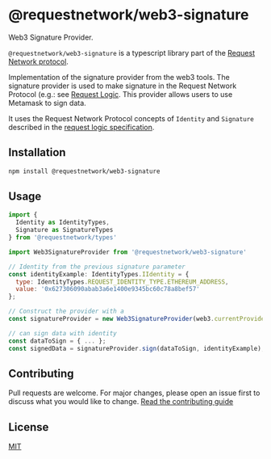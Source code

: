 # @requestnetwork/web3-signature

Web3 Signature Provider.

`@requestnetwork/web3-signature` is a typescript library part of the [Request Network protocol](https://github.com/RequestNetwork/requestNetwork).

Implementation of the signature provider from the web3 tools.
The signature provider is used to make signature in the Request Network Protocol (e.g.: see [Request Logic](https://github.com/RequestNetwork/requestNetwork/packages/request-logic).
This provider allows users to use Metamask to sign data.

It uses the Request Network Protocol concepts of `Identity` and `Signature` described in the [request logic specification](https://github.com/RequestNetwork/requestNetwork/packages/request-logic/specs).

## Installation

```bash
npm install @requestnetwork/web3-signature
```

## Usage

```javascript
import {
  Identity as IdentityTypes,
  Signature as SignatureTypes
} from '@requestnetwork/types'

import Web3SignatureProvider from '@requestnetwork/web3-signature'

// Identity from the previous signature parameter
const identityExample: IdentityTypes.IIdentity = {
  type: IdentityTypes.REQUEST_IDENTITY_TYPE.ETHEREUM_ADDRESS,
  value: '0x627306090abab3a6e1400e9345bc60c78a8bef57'
};

// Construct the provider with a
const signatureProvider = new Web3SignatureProvider(web3.currentProvider);

// can sign data with identity
const dataToSign = { ... };
const signedData = signatureProvider.sign(dataToSign, identityExample); // { data: { ... }, signature: { method: SignatureTypes.REQUEST_SIGNATURE_METHOD.ECDSA, value: '0x...' }}
```

## Contributing

Pull requests are welcome. For major changes, please open an issue first to discuss what you would like to change.
[Read the contributing guide](https://github.com/RequestNetwork/requestNetwork/blob/master/CONTRIBUTING.md)

## License

[MIT](https://github.com/RequestNetwork/requestNetwork/blob/develop-v2/LICENSE)
